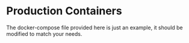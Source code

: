 # Production Containers

The docker-compose file provided here is just an example, it should be modified to match your needs.